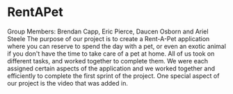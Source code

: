 # RentAPet
Group Members: Brendan Capp, Eric Pierce, Daucen Osborn and Ariel Steele
The purpose of our project is to create a Rent-A-Pet application where you can reserve to spend the day with a pet, or even an exotic animal if you don't have the time to take care of a pet at home. All of us took on different tasks, and worked together to complete them. We were each assigned certain aspects of the application and we worked together and efficiently to complete the first sprint of the project. One special aspect of our project is the video that was added in. 
